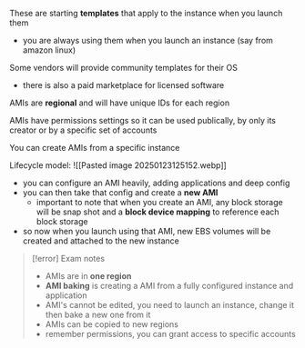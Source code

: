 These are starting **templates** that apply to the instance when you launch them
- you are always using them when you launch an instance (say from amazon linux)

Some vendors will provide community templates for their OS 
- there is also a paid marketplace for licensed software

AMIs are **regional** and will have unique IDs for each region

AMIs have permissions settings so it can be used publically, by only its creator or by a specific set of accounts

You can create AMIs from a specific instance 

Lifecycle model:
![[Pasted image 20250123125152.webp]]
- you can configure an AMI heavily, adding applications and deep config
- you can then take that config and create a **new AMI**
	- important to note that when you create an AMI, any block storage will be snap shot and a **block device mapping** to reference each block storage
- so now when you launch using that AMI, new EBS volumes will be created and attached to the new instance

>[!error] Exam notes
>- AMIs are in **one region**
>- **AMI baking** is creating a AMI from a fully configured instance and application
>- AMI's cannot be edited, you need to launch an instance, change it then bake a new one from it
>- AMIs can be copied to new regions
>- remember permissions, you can grant access to specific accounts

